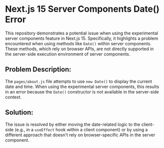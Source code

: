 # Next.js 15 Server Components Date() Error

This repository demonstrates a potential issue when using the experimental server components feature in Next.js 15.  Specifically, it highlights a problem encountered when using methods like `Date()` within server components.  These methods, which rely on browser APIs, are not directly supported in the server-side execution environment of server components.

## Problem Description:

The `pages/about.js` file attempts to use `new Date()` to display the current date and time. When using the experimental server components, this results in an error because the `Date()` constructor is not available in the server-side context.

## Solution:

The issue is resolved by either moving the date-related logic to the client-side (e.g., in a `useEffect` hook within a client component) or by using a different approach that doesn't rely on browser-specific APIs in the server component.